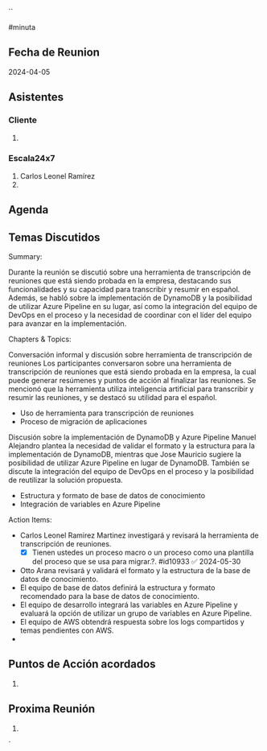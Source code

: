 ``

#minuta
## Fecha de Reunion
2024-04-05

## Asistentes

### Cliente
1. 
### Escala24x7
1. Carlos Leonel Ramírez
2. 

## Agenda

## Temas Discutidos

Summary:

Durante la reunión se discutió sobre una herramienta de transcripción de reuniones que está siendo probada en la empresa, destacando sus funcionalidades y su capacidad para transcribir y resumir en español. Además, se habló sobre la implementación de DynamoDB y la posibilidad de utilizar Azure Pipeline en su lugar, así como la integración del equipo de DevOps en el proceso y la necesidad de coordinar con el líder del equipo para avanzar en la implementación.

Chapters & Topics:

Conversación informal y discusión sobre herramienta de transcripción de reuniones
Los participantes conversaron sobre una herramienta de transcripción de reuniones que está siendo probada en la empresa, la cual puede generar resúmenes y puntos de acción al finalizar las reuniones. Se mencionó que la herramienta utiliza inteligencia artificial para transcribir y resumir las reuniones, y se destacó su utilidad para el español.
* Uso de herramienta para transcripción de reuniones
* Proceso de migración de aplicaciones

Discusión sobre la implementación de DynamoDB y Azure Pipeline
Manuel Alejandro plantea la necesidad de validar el formato y la estructura para la implementación de DynamoDB, mientras que Jose Mauricio sugiere la posibilidad de utilizar Azure Pipeline en lugar de DynamoDB. También se discute la integración del equipo de DevOps en el proceso y la posibilidad de reutilizar la solución propuesta.
* Estructura y formato de base de datos de conocimiento
* Integración de variables en Azure Pipeline

Action Items:

* Carlos Leonel Ramirez Martinez investigará y revisará la herramienta de transcripción de reuniones.
	* [x] Tienen ustedes un proceso macro o un proceso como una plantilla del proceso que se usa para migrar.?. #id10933 ✅ 2024-05-30
* Otto Arana revisará y validará el formato y la estructura de la base de datos de conocimiento.
* El equipo de base de datos definirá la estructura y formato recomendado para la base de datos de conocimiento.
* El equipo de desarrollo integrará las variables en Azure Pipeline y evaluará la opción de utilizar un grupo de variables en Azure Pipeline.
* El equipo de AWS obtendrá respuesta sobre los logs compartidos y temas pendientes con AWS.
*

## Puntos de Acción acordados
1. 

## Proxima Reunión
1.  

`